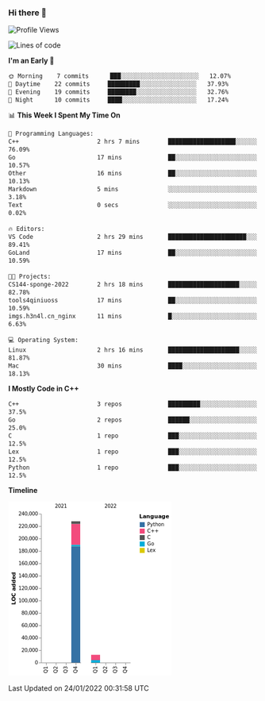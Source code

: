 ### Hi there 👋

<!--START_SECTION:waka-->
![Profile Views](http://img.shields.io/badge/Profile%20Views-2-blue)

![Lines of code](https://img.shields.io/badge/From%20Hello%20World%20I%27ve%20Written-240%20Thousand%20lines%20of%20code-blue)

**I'm an Early 🐤** 

```text
🌞 Morning    7 commits      ███░░░░░░░░░░░░░░░░░░░░░░   12.07% 
🌆 Daytime    22 commits     █████████░░░░░░░░░░░░░░░░   37.93% 
🌃 Evening    19 commits     ████████░░░░░░░░░░░░░░░░░   32.76% 
🌙 Night      10 commits     ████░░░░░░░░░░░░░░░░░░░░░   17.24%

```


📊 **This Week I Spent My Time On** 

```text
💬 Programming Languages: 
C++                      2 hrs 7 mins        ███████████████████░░░░░░   76.09% 
Go                       17 mins             ██░░░░░░░░░░░░░░░░░░░░░░░   10.57% 
Other                    16 mins             ██░░░░░░░░░░░░░░░░░░░░░░░   10.13% 
Markdown                 5 mins              ░░░░░░░░░░░░░░░░░░░░░░░░░   3.18% 
Text                     0 secs              ░░░░░░░░░░░░░░░░░░░░░░░░░   0.02%

🔥 Editors: 
VS Code                  2 hrs 29 mins       ██████████████████████░░░   89.41% 
GoLand                   17 mins             ██░░░░░░░░░░░░░░░░░░░░░░░   10.59%

🐱‍💻 Projects: 
CS144-sponge-2022        2 hrs 18 mins       ████████████████████░░░░░   82.78% 
tools4qiniuoss           17 mins             ██░░░░░░░░░░░░░░░░░░░░░░░   10.59% 
imgs.h3n4l.cn_nginx      11 mins             █░░░░░░░░░░░░░░░░░░░░░░░░   6.63%

💻 Operating System: 
Linux                    2 hrs 16 mins       ████████████████████░░░░░   81.87% 
Mac                      30 mins             ████░░░░░░░░░░░░░░░░░░░░░   18.13%

```

**I Mostly Code in C++** 

```text
C++                      3 repos             █████████░░░░░░░░░░░░░░░░   37.5% 
Go                       2 repos             ██████░░░░░░░░░░░░░░░░░░░   25.0% 
C                        1 repo              ███░░░░░░░░░░░░░░░░░░░░░░   12.5% 
Lex                      1 repo              ███░░░░░░░░░░░░░░░░░░░░░░   12.5% 
Python                   1 repo              ███░░░░░░░░░░░░░░░░░░░░░░   12.5%

```


**Timeline**

![Chart not found](https://raw.githubusercontent.com/h3n4l/h3n4l/main/charts/bar_graph.png) 


 Last Updated on 24/01/2022 00:31:58 UTC
<!--END_SECTION:waka-->

